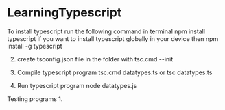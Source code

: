 # LearningTypescript
 
To install typescript run the following command in terminal
npm install typescript
if you want to install typescript globally in your device then 
npm install -g typescript

2. create tsconfig.json file in the folder with
 tsc.cmd --init

3. Compile typescript program
tsc.cmd  datatypes.ts or tsc  datatypes.ts

4. Run typescript program
node datatypes.js

Testing programs
1.